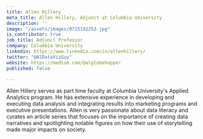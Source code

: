 ```yaml
---
title: Allen Hillery
meta_title: Allen Hillery, Adjunct at Columbia University
description: ''
image: "/assets/images/0725192253.jpg"
is_contributor: true
job_title: Adjunct Professor
company: Columbia University
linkedin: https://www.linkedin.com/in/allenhillery/
twitter: "@AlDataVizGuy"
website: https://medium.com/@alglobehopper
published: false

---
```

Allen Hillery serves as part time faculty at Columbia University's Applied Analytics program. He has extensive experience in developing and executing data analysis and integrating results into marketing programs and executive presentations. Allen is very passionate about data literacy and curates an article series that focuses on the importance of creating data narratives and spotlighting notable figures on how their use of storytelling made major impacts on society.